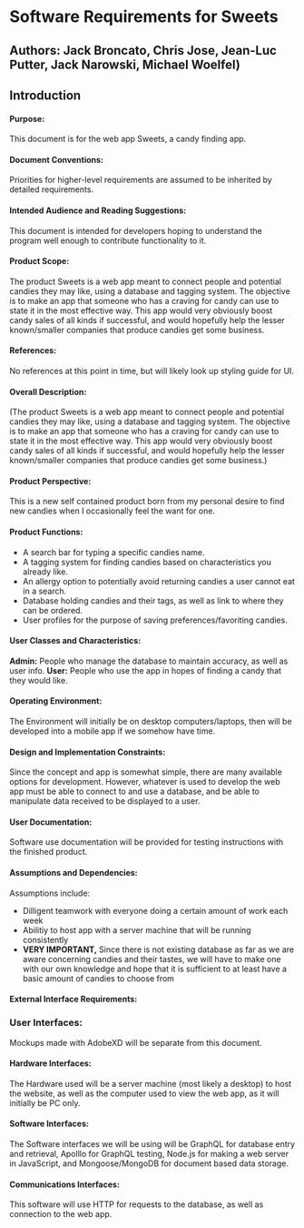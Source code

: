 # Software Requirements for Sweets
## Authors: Jack Broncato, Chris Jose, Jean-Luc Putter, Jack Narowski, Michael Woelfel)

## Introduction

#### Purpose:
This document is for the web app Sweets, a candy finding app.

#### Document Conventions:
Priorities for higher-level requirements are assumed to be inherited by detailed requirements.

#### Intended Audience and Reading Suggestions:
This document is intended for developers hoping to understand the program well enough to contribute functionality to it.

#### Product Scope:
The product Sweets is a web app meant to connect people and potential candies they may like, using a database 
and tagging system. The objective is to make an app that someone who has a craving for candy can use to state 
it in the most effective way. This app would very obviously boost candy sales of all kinds if successful,
and would hopefully help the lesser known/smaller companies that produce candies get some business.

#### References:
No references at this point in time, but will likely look up styling guide for UI.

#### Overall Description:
(The product Sweets is a web app meant to connect people and potential candies they may like, using a database 
and tagging system. The objective is to make an app that someone who has a craving for candy can use to state 
it in the most effective way. This app would very obviously boost candy sales of all kinds if successful,
and would hopefully help the lesser known/smaller companies that produce candies get some business.)

#### Product Perspective:
This is a new self contained product born from my personal desire to find new candies when I occasionally
feel the want for one.

#### Product Functions:
* A search bar for typing a specific candies name.
* A tagging system for finding candies based on characteristics you already like.
* An allergy option to potentially avoid returning candies a user cannot eat in a search.
* Database holding candies and their tags, as well as link to where they can be ordered.
* User profiles for the purpose of saving preferences/favoriting candies.

#### User Classes and Characteristics:
**Admin:** People who manage the database to maintain accuracy, as well as user info.
**User:** People who use the app in hopes of finding a candy that they would like.

#### Operating Environment:
The Environment will initially be on desktop computers/laptops, then will be developed into a mobile app
if we somehow have time.

#### Design and Implementation Constraints:
Since the concept and app is somewhat simple, there are many available options for development.
However, whatever is used to develop the web app must be able to connect to and use a database, and be able 
to manipulate data received to be displayed to a user.

#### User Documentation:
Software use documentation will be provided for testing instructions with the finished product.

#### Assumptions and Dependencies:
Assumptions include:
* Dilligent teamwork with everyone doing a certain amount of work each week
* Abilitiy to host app with a server machine that will be running consistently
* **VERY IMPORTANT,** Since there is not existing database as far as we are aware concerning candies and
their tastes, we will have to make one with our own knowledge and hope that it is sufficient to at least 
have a basic amount of candies to choose from

#### External Interface Requirements:

### User Interfaces:
Mockups made with AdobeXD will be separate from this document. 

#### Hardware Interfaces:
The Hardware used will be a server machine (most likely a desktop) to host the website, as well as the
computer used to view the web app, as it will initially be PC only.

#### Software Interfaces:
The Software interfaces we will be using will be GraphQL for database entry and retrieval, Apolllo for
GraphQL testing, Node.js for making a web server in JavaScript, and Mongoose/MongoDB for document based
data storage.

#### Communications Interfaces:
This software will use HTTP for requests to the database, as well as connection to the web app.
